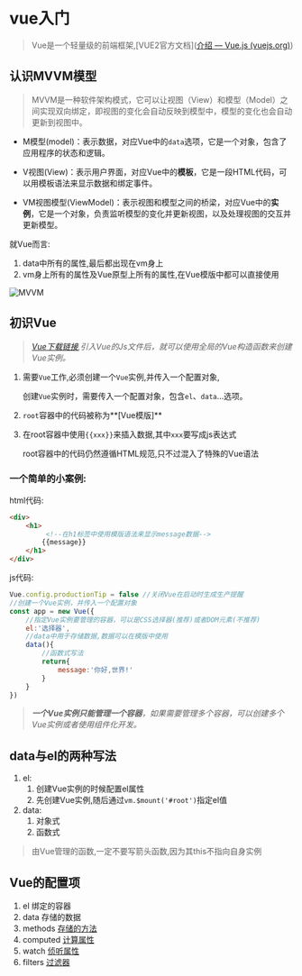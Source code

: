 # vue入门

> Vue是一个轻量级的前端框架,[VUE2官方文档]([介绍 — Vue.js (vuejs.org)](https://v2.cn.vuejs.org/v2/guide/))

## 认识MVVM模型

> MVVM是一种软件架构模式，它可以让视图（View）和模型（Model）之间实现双向绑定，即视图的变化会自动反映到模型中，模型的变化也会自动更新到视图中。

- M模型(model)：表示数据，对应Vue中的`data`选项，它是一个对象，包含了应用程序的状态和逻辑。

- V视图(View)：表示用户界面，对应Vue中的**模板**，它是一段HTML代码，可以用模板语法来显示数据和绑定事件。

- VM视图模型(ViewModel)：表示视图和模型之间的桥梁，对应Vue中的**实例**，它是一个对象，负责监听模型的变化并更新视图，以及处理视图的交互并更新模型。

就Vue而言:

1. data中所有的属性,最后都出现在vm身上
2. vm身上所有的属性及Vue原型上所有的属性,在Vue模版中都可以直接使用

![MVVM](../.img/MVVM.png)

## 初识Vue

> *[Vue下载链接](https://v2.cn.vuejs.org/v2/guide/installation.html),引入Vue的Js文件后，就可以使用全局的Vue构造函数来创建Vue实例。*

1. 需要`Vue`工作,必须创建一个`Vue`实例,并传入一个配置对象,

   创建`Vue`实例时，需要传入一个配置对象，包含`el`、`data`...选项。

2. `root`容器中的代码被称为**[Vue模版]**

3. 在root容器中使用`{{xxx}}`来插入数据,其中`xxx`要写成js表达式

   root容器中的代码仍然遵循HTML规范,只不过混入了特殊的Vue语法

### 一个简单的小案例:

html代码:

```html
<div>
    <h1>
         <!--在h1标签中使用模版语法来显示message数据-->
    	{{message}}
    </h1>
</div>
```

js代码:

```js
Vue.config.productionTip = false //关闭Vue在启动时生成生产提醒
//创建一个Vue实例，并传入一个配置对象
const app = new Vue({
    //指定Vue实例要管理的容器，可以是CSS选择器(推荐)或者DOM元素(不推荐)
    el:'选择器',
    //data中用于存储数据,数据可以在模版中使用
    data(){
        //函数式写法
        return{
            message:'你好,世界!'
        }
    }
})
```

> ***一个Vue实例只能管理一个容器**，如果需要管理多个容器，可以创建多个Vue实例或者使用组件化开发。*

## data与el的两种写法

1. el:
   1. 创建Vue实例的时候配置el属性
   2. 先创建Vue实例,随后通过`vm.$mount('#root')`指定el值
2. data:
   1. 对象式
   2. 函数式

> 由Vue管理的函数,一定不要写箭头函数,因为其this不指向自身实例

## Vue的配置项

1. el 绑定的容器
2. data 存储的数据
3. methods [存储的方法](./02-模版与指令语法.md#2.事件绑定)
4. computed [计算属性](./03-计算属性与监视.md#计算属性computed)
5. watch [侦听属性](./03-计算属性与监视.md#监视属性watch)
6. filters [过滤器](./05-过滤器.md#过滤器)